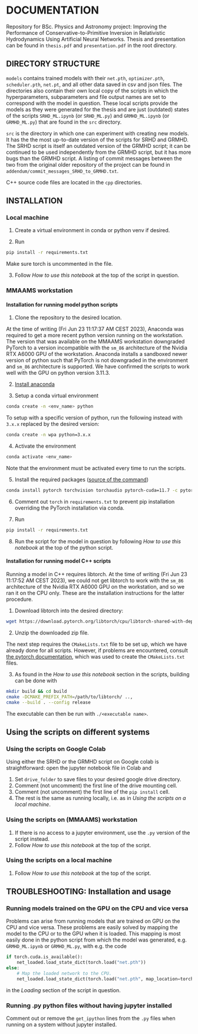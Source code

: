 # DOCUMENTATION

Repository for BSc. Physics and Astronomy project: Improving the Performance of Conservative-to-Primitive Inversion in Relativistic Hydrodynamics Using Artificial Neural Networks. Thesis and presentation can be found in `thesis.pdf` and `presentation.pdf` in the root directory.

## DIRECTORY STRUCTURE

`models` contains trained models with their `net.pth`, `optimizer.pth`, `scheduler.pth`, `net.pt`, and all other data saved in csv and json files. The directories also contain their own local copy of the scripts in which the hyperparameters, subparameters and file output names are set to correspond with the model in question. These local scripts provide the models as they were generated for the thesis and are just (outdated) states of the scripts `SRHD_ML.ipynb` (or `SRHD_ML.py`) and  `GRMHD_ML.ipynb` (or `GRMHD_ML.py`) that are found in the `src` directory.

`src` is the directory in which one can experiment with creating new models. It has the the most up-to-date version of the scripts for SRHD and GRMHD. The SRHD script is itself an outdated version of the GRMHD script; it can be continued to be used independently from the GRMHD script, but it has more bugs than the GRMHD script. A listing of commit messages between the two from the original older repository of the project can be found in `addendum/commit_messages_SRHD_to_GRMHD.txt`. 

C++ source code files are located in the `cpp` directories.

## INSTALLATION

### Local machine

1. Create a virtual environment in conda or python venv if desired.

2. Run

```sh
pip install -r requirements.txt
```

Make sure torch is uncommented in the file.

3. Follow _How to use this notebook_ at the top of the script in question.

### MMAAMS workstation

#### Installation for running model python scripts

1. Clone the repository to the desired location.

At the time of writing (Fri Jun 23 11:17:37 AM CEST 2023), Anaconda was required to get a more recent python version running on the workstation. The version that was available on the MMAAMS workstation downgraded PyTorch to a version incompatible with the `sm_86` architecture of the Nvidia RTX A6000 GPU of the workstation. Anaconda installs a sandboxed newer version of python such that PyTorch is not downgraded in the environment and `sm_86` architecture is supported. We have confirmed the scripts to work well with the GPU on python version 3.11.3.

2. [Install anaconda](https://pytorch.org/get-started/locally/#linux-anaconda)

3. Setup a conda virtual environment

```sh
conda create -n <env_name> python
```

To setup with a specific version of python, run the following instead with `3.x.x` replaced by the desired version:

```sh
conda create -n wpa python=3.x.x
```

4. Activate the environment

```sh
conda activate <env_name>
```

Note that the environment must be activated every time to run the scripts.

5. Install the required packages ([source of the command](https://pytorch.org/))

```sh
conda install pytorch torchvision torchaudio pytorch-cuda=11.7 -c pytorch -c nvidia
```

6. Comment out `torch` in `requirements.txt` to prevent pip installation overriding the PyTorch installation via conda.

7. Run

```sh
pip install -r requirements.txt
```

8. Run the script for the model in question by following _How to use this notebook_ at the top of the python script.

#### Installation for running model C++ scripts

Running a model in C++ requires libtorch. At the time of writing (Fri Jun 23 11:17:52 AM CEST 2023), we could not get libtorch to work with the `sm_86` architecture of the Nvidia RTX A6000 GPU on the workstation, and so we ran it on the CPU only. These are the installation instructions for the latter procedure.

1. Download libtorch into the desired directory:

```sh
wget https://download.pytorch.org/libtorch/cpu/libtorch-shared-with-deps-2.0.1%2Bcpu.zip
```

2. Unzip the downloaded zip file.

The next step requires the `CMakeLists.txt` file to be set up, which we have already done for all scripts. However, if problems are encountered, consult [the pytorch documentation](https://pytorch.org/cppdocs/installing.html), which was used to create the `CMakeLists.txt` files.

3. As found in the _How to use this notebook_ section in the scripts, building can be done with

```sh
mkdir build && cd build
cmake -DCMAKE_PREFIX_PATH=/path/to/libtorch/ ..,
cmake --build . --config release
```

The executable can then be run with `./<executable name>`.

## Using the scripts on different systems

### Using the scripts on Google Colab

Using either the SRHD or the GRMHD script on Google colab is straightforward: open the jupyter notebook file in Colab and 

1. Set `drive_folder` to save files to your desired google drive directory.
2. Comment (not uncomment) the first line of the drive mounting cell.
3. Comment (not uncomment) the first line of the `pip install` cell.
4. The rest is the same as running locally, i.e. as in _Using the scripts on a local machine_.

### Using the scripts on (MMAAMS) workstation

1. If there is no access to a jupyter environment, use the `.py` version of the script instead.
2. Follow _How to use this notebook_ at the top of the script.

### Using the scripts on a local machine

1. Follow _How to use this notebook_ at the top of the script.

## TROUBLESHOOTING: Installation and usage

### Running models trained on the GPU on the CPU and vice versa

Problems can arise from running models that are trained on GPU on the CPU and vice versa. These problems are easily solved by mapping the model to the CPU or to the GPU when it is loaded. This mapping is most easily done in the python script from which the model was generated, e.g. `GRMHD_ML.ipynb` or `GRMHD_ML.py`, with e.g. the code

```python
if torch.cuda.is_available():
    net_loaded.load_state_dict(torch.load("net.pth"))
else: 
    # Map the loaded network to the CPU.
    net_loaded.load_state_dict(torch.load("net.pth", map_location=torch.device('cpu')))
```

in the _Loading_ section of the script in question.

### Running .py python files without having jupyter installed

Comment out or remove the `get_ipython` lines from the `.py`  files when running on a system without jupyter installed.